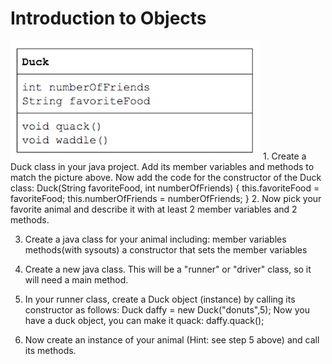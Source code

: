 

# Introduction to Objects

<img src="./images/duck.png" style="width: 400px; height: 190px;"/>
1. Create a Duck class in your java project. Add its member variables and methods to match the picture above. Now add the code for the constructor of the Duck class:
Duck(String favoriteFood, int numberOfFriends) {
this.favoriteFood = favoriteFood;
this.numberOfFriends = numberOfFriends;
}
2. Now pick your favorite animal and describe it with at least 2 member variables and 2 methods.

3. Create a java class for your animal including:
member variables
methods(with sysouts)
a constructor that sets the member variables

4. Create a new java class. This will be a "runner" or "driver" class, so it will need a main method.

5. In your runner class, create a Duck object (instance) by calling its constructor as follows:
Duck daffy = new Duck("donuts",5);
Now you have a duck object, you can make it quack:
daffy.quack();
6. Now create an instance of your animal (Hint: see step 5 above) and call its methods.


